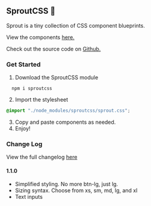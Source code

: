 ## SproutCSS 🌱

Sprout is a tiny collection of CSS component blueprints.

View the components [here.](https://sprout-docs.vercel.app)

Check out the source code on [Github.](https://github.com/dejmedus/sproutcss)

### Get Started
1. Download the SproutCSS module

```
  npm i sproutcss
```

2. Import the stylesheet
 
``` css title="index.css"
@import "./node_modules/sproutcss/sprout.css";
```
3. Copy and paste components as needed.
4. Enjoy!

### Change Log
View the full changelog [here](https://sprout-docs.vercel.app/changelog)
#### 1.1.0
- Simplified styling. No more btn-lg, just lg.
- Sizing syntax. Choose from xs, sm, md, lg, and xl
- Text inputs
